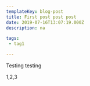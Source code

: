 ```yaml
---
templateKey: blog-post
title: First post post post
date: 2019-07-16T13:07:19.000Z
description: na

tags:
 - tag1

---
```


Testing testing

1,2,3